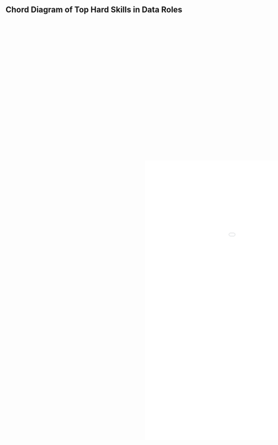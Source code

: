 <h2>
  Chord Diagram of Top Hard Skills in Data Roles
</h2>

<iframe width = "1500" height="1500" seamless frameborder="0" scrolling = "no" src="./images/hard_skills_chord.html" style="-webkit-transform:scale(0.5);-moz-transform-scale(0.5);" ></iframe>

